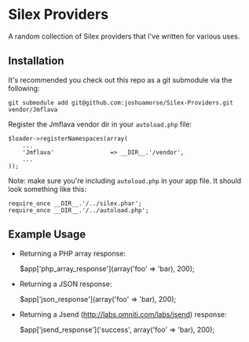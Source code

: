 Silex Providers
===============

A random collection of Silex providers that I've written for various uses.



Installation
------------

It's recommended you check out this repo as a git submodule via the following:


    git submodule add git@github.com:joshuamorse/Silex-Providers.git vendor/Jmflava


Register the Jmflava vendor dir in your `autoload.php` file:


    $loader->registerNamespaces(array(
        ...
        'Jmflava'                => __DIR__.'/vendor',
        ...
    ));


Note: make sure you're including `autoload.php` in your app file. It should look something like this:


    require_once __DIR__.'/../silex.phar'; 
    require_once __DIR__.'/../autoload.php'; 



Example Usage
-------------

- Returning a PHP array response:


    $app['php_array_response'](array('foo' => 'bar), 200);


- Returning a JSON response:


    $app['json_response'](array('foo' => 'bar), 200);


- Returning a Jsend (http://labs.omniti.com/labs/jsend) response:


    $app['jsend_response']('success', array('foo' => 'bar), 200);
